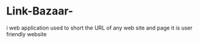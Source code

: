 # Link-Bazaar-
i web application used to short the URL of any web site and page  it is user friendly  website
